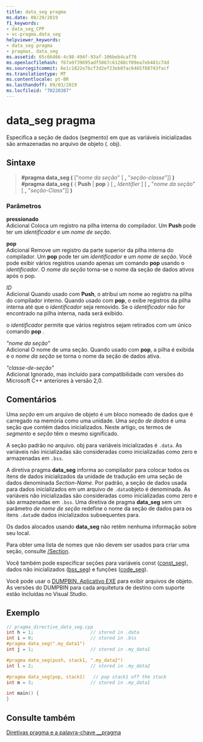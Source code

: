 ```yaml
---
title: data_seg pragma
ms.date: 08/29/2019
f1_keywords:
- data_seg_CPP
- vc-pragma.data_seg
helpviewer_keywords:
- data_seg pragma
- pragmas, data_seg
ms.assetid: 65c66466-4c98-494f-93af-106beb4caf78
ms.openlocfilehash: f67a9f39695adf5067c61288cf09ea7eb481c7dd
ms.sourcegitcommit: 6e1c1822e7bcf3d2ef23eb8fac6465f88743facf
ms.translationtype: MT
ms.contentlocale: pt-BR
ms.lasthandoff: 09/03/2019
ms.locfileid: "70220387"
---
```

# <a name="data_seg-pragma"></a>data_seg pragma

Especifica a seção de dados (segmento) em que as variáveis inicializadas são armazenadas no arquivo de objeto (. obj).

## <a name="syntax"></a>Sintaxe

> **#pragma data_seg (** ["*nome da seção*" [ **,** "*seção-classe*"]] **)** \
> **#pragma data_seg (** { **Push** | **pop** } [ **,** *Identifier* ] [ **,** "*nome da seção*" [ **,** "*seção-Class*"]] **)**

### <a name="parameters"></a>Parâmetros

**pressionado**\
Adicional Coloca um registro na pilha interna do compilador. Um **Push** pode ter um *identificador* e um *nome de seção*.

**pop**\
Adicional Remove um registro da parte superior da pilha interna do compilador. Um **pop** pode ter um *identificador* e um *nome de seção*. Você pode exibir vários registros usando apenas um comando **pop** usando o *identificador*. O *nome da seção* torna-se o nome da seção de dados ativos após o pop.

*ID*\
Adicional Quando usado com **Push**, o atribui um nome ao registro na pilha do compilador interno. Quando usado com **pop**, o exibe registros da pilha interna até que o *identificador* seja removido. Se o *identificador* não for encontrado na pilha interna, nada será exibido.

o *identificador* permite que vários registros sejam retirados com um único comando **pop** .

*"nome da seção"* \
Adicional O nome de uma seção. Quando usado com **pop**, a pilha é exibida e o *nome da seção* se torna o nome da seção de dados ativa.

*"classe-de-seção"* \
Adicional Ignorado, mas incluído para compatibilidade com versões do Microsoft C++ anteriores à versão 2,0.

## <a name="remarks"></a>Comentários

Uma *seção* em um arquivo de objeto é um bloco nomeado de dados que é carregado na memória como uma unidade. Uma *seção de dados* é uma seção que contém dados inicializados. Neste artigo, os termos de *segmento* e *seção* têm o mesmo significado.

A seção padrão no arquivo. obj para variáveis inicializadas é `.data`. As variáveis não inicializadas são consideradas como inicializadas como zero e armazenadas em `.bss`.

A diretiva pragma **data_seg** informa ao compilador para colocar todos os itens de dados inicializados da unidade de tradução em uma seção de dados denominada *Section-Name*. Por padrão, a seção de dados usada para dados inicializados em um arquivo de `.data`objeto é denominada. As variáveis não inicializadas são consideradas como inicializadas como zero e são armazenadas em `.bss`. Uma diretiva de pragma **data_seg** sem um parâmetro *de nome de seção* redefine o nome da seção de dados para os itens `.data`de dados inicializados subsequentes para.

Os dados alocados usando **data_seg** não retêm nenhuma informação sobre seu local.

Para obter uma lista de nomes que não devem ser usados para criar uma seção, consulte [/Section](../build/reference/section-specify-section-attributes.md).

Você também pode especificar seções para variáveis const ([const_seg](../preprocessor/const-seg.md)), dados não inicializados ([bss_seg](../preprocessor/bss-seg.md)) e funções ([code_seg](../preprocessor/code-seg.md)).

Você pode usar o [DUMPBIN. Aplicativo EXE](../build/reference/dumpbin-command-line.md) para exibir arquivos de objeto. As versões do DUMPBIN para cada arquitetura de destino com suporte estão incluídas no Visual Studio.

## <a name="example"></a>Exemplo

```cpp
// pragma_directive_data_seg.cpp
int h = 1;                     // stored in .data
int i = 0;                     // stored in .bss
#pragma data_seg(".my_data1")
int j = 1;                     // stored in .my_data1

#pragma data_seg(push, stack1, ".my_data2")
int l = 2;                     // stored in .my_data2

#pragma data_seg(pop, stack1)   // pop stack1 off the stack
int m = 3;                     // stored in .my_data1

int main() {
}
```

## <a name="see-also"></a>Consulte também

[Diretivas pragma e a palavra-chave __pragma](../preprocessor/pragma-directives-and-the-pragma-keyword.md)
